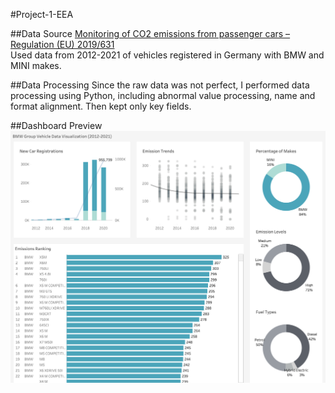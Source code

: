 #Project-1-EEA

##Data Source
[Monitoring of CO2 emissions from passenger cars – Regulation (EU) 2019/631](https://www.eea.europa.eu/data-and-maps/data/co2-cars-emission-22)  
Used data from 2012-2021 of vehicles registered in Germany with BMW and MINI makes.

##Data Processing
Since the raw data was not perfect, I performed data processing using Python, including abnormal value processing, name and format alignment. Then kept only key fields.  

##Dashboard Preview
![image](https://github.com/silentli/TableauProjects/blob/bc865861206ec26d33c0c4273dc164b4df2b3e9b/Project-1-EEA/Dashboard.png)